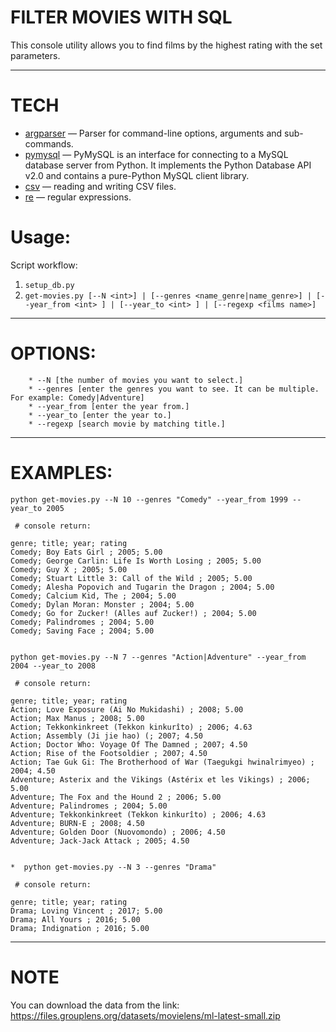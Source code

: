 # **FILTER MOVIES WITH SQL**
This console utility allows you to find films by the highest rating with the set parameters.
***

# TECH
- [argparser](https://docs.python.org/3/library/argparse.html) — Parser for command-line options, arguments and sub-commands.
- [pymysql](https://pypi.org/project/PyMySQL/#id6) — PyMySQL is an interface for connecting to a MySQL database server from Python. It implements the Python Database API v2.0 and contains a pure-Python MySQL client library.
- [csv](https://pythonworld.ru/moduli/modul-csv.html) — reading and writing CSV files.
- [re](https://tproger.ru/translations/regular-expression-python/) — regular expressions.

# **Usage:**

Script workflow:

1. `setup_db.py`
2. `get-movies.py [--N <int>] | [--genres <name_genre|name_genre>] | [--year_from <int> ] | [--year_to <int> ] | [--regexp <films name>]`

***

# **OPTIONS:**


```
    * --N [the number of movies you want to select.]
    * --genres [enter the genres you want to see. It can be multiple. For example: Comedy|Adventure]
    * --year_from [enter the year from.]
    * --year_to [enter the year to.] 
    * --regexp [search movie by matching title.] 

```


***

# **EXAMPLES:**

```
python get-movies.py --N 10 --genres "Comedy" --year_from 1999 --year_to 2005
 
 # console return:
 
genre; title; year; rating
Comedy; Boy Eats Girl ; 2005; 5.00
Comedy; George Carlin: Life Is Worth Losing ; 2005; 5.00
Comedy; Guy X ; 2005; 5.00
Comedy; Stuart Little 3: Call of the Wild ; 2005; 5.00
Comedy; Alesha Popovich and Tugarin the Dragon ; 2004; 5.00
Comedy; Calcium Kid, The ; 2004; 5.00
Comedy; Dylan Moran: Monster ; 2004; 5.00
Comedy; Go for Zucker! (Alles auf Zucker!) ; 2004; 5.00
Comedy; Palindromes ; 2004; 5.00
Comedy; Saving Face ; 2004; 5.00


python get-movies.py --N 7 --genres "Action|Adventure" --year_from 2004 --year_to 2008

 # console return:

genre; title; year; rating
Action; Love Exposure (Ai No Mukidashi) ; 2008; 5.00
Action; Max Manus ; 2008; 5.00
Action; Tekkonkinkreet (Tekkon kinkurîto) ; 2006; 4.63
Action; Assembly (Ji jie hao) (; 2007; 4.50
Action; Doctor Who: Voyage Of The Damned ; 2007; 4.50
Action; Rise of the Footsoldier ; 2007; 4.50
Action; Tae Guk Gi: The Brotherhood of War (Taegukgi hwinalrimyeo) ; 2004; 4.50
Adventure; Asterix and the Vikings (Astérix et les Vikings) ; 2006; 5.00
Adventure; The Fox and the Hound 2 ; 2006; 5.00
Adventure; Palindromes ; 2004; 5.00
Adventure; Tekkonkinkreet (Tekkon kinkurîto) ; 2006; 4.63
Adventure; BURN-E ; 2008; 4.50
Adventure; Golden Door (Nuovomondo) ; 2006; 4.50
Adventure; Jack-Jack Attack ; 2005; 4.50


*  python get-movies.py --N 3 --genres "Drama"    

 # console return:

genre; title; year; rating
Drama; Loving Vincent ; 2017; 5.00
Drama; All Yours ; 2016; 5.00
Drama; Indignation ; 2016; 5.00
```
***

# NOTE
You can download the data from the link: https://files.grouplens.org/datasets/movielens/ml-latest-small.zip

